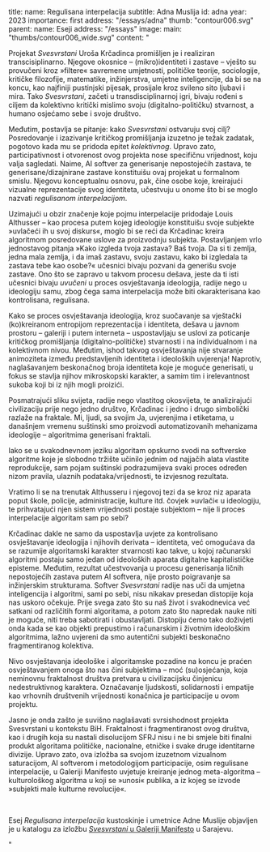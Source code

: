 title:
    name: Regulisana interpelacija 
    subtitle: Adna Muslija
id: adna
year: 2023
importance: first
address: "/essays/adna"
thumb: "contour006.svg"
parent:
    name: Eseji
    address: "/essays"
image:
    main: "thumbs/contour006_wide.svg"
content: "<p class='regular'>Projekat <em>Svesvrstani</em> Uroša Krčadinca promišljen je i realiziran transcisiplinarno. Njegove okosnice – (mikro)identiteti i zastave – vješto su provučeni kroz »filtere« savremene umjetnosti, političke teorije, sociologije, kritičke filozofije, matematike, inžinjerstva, umjetne inteligencije, da bi se na koncu, kao najfiniji pustinjski pijesak, prosijale kroz svileno sito ljubavi i mira. Tako <em>Svesvrstani</em>, začeti u transdisciplinarnoj igri, bivaju rođeni s ciljem da kolektivno kritički mislimo svoju (digitalno-političku) stvarnost, a humano osjećamo sebe i svoje društvo.</p>
<p class='regular'>Međutim, postavlja se pitanje: kako <em>Svesvrstani</em> ostvaruju svoj cilj? Posredovanje i izazivanje kritičkog promišljanja izuzetno je težak zadatak, pogotovo kada mu se pridoda epitet <em>kolektivnog</em>. Upravo zato, participativnost i otvorenost ovog projekta nose specifičnu vrijednost, koju valja sagledati. Naime, AI softver za generisanje nepostojećih zastava, te generisane/dizajnirane zastave konstituišu ovaj projekat u formalnom smislu. Njegovu konceptualnu osnovu, pak, čine osobe koje, kreirajući vizualne reprezentacije svog identiteta, učestvuju u onome što bi se moglo nazvati <em>regulisanom interpelacijom</em>.</p>
<p class='regular'>Uzimajući u obzir značenje koje pojmu interpelacije pridodaje Louis Althusser – kao procesa putem kojeg ideologije konstituišu svoje subjekte »uvlačeći ih u svoj diskurs«, moglo bi se reći da Krčadinac kreira algoritmom posredovane uslove za proizvodnju subjekta. Postavljanjem vrlo jednostavog pitanja »Kako izgleda tvoja zastava? Baš tvoja. Da si ti zemlja, jedna mala zemlja, i da imaš zastavu, svoju zastavu, kako bi izgledala ta zastava tebe kao osobe?« učesnici bivaju pozvani da generišu svoje zastave. Ono što se zapravo u takvom procesu dešava, jeste da ti isti učesnici bivaju <em>uvučeni</em> u proces osvještavanja ideologija, radije nego u ideologiju samu, zbog čega sama interpelacija može biti okarakterisana kao kontrolisana, regulisana.</p>
<p class='regular'>Kako se proces osvještavanja ideologija, kroz suočavanje sa vještački (ko)kreiranom entropijom reprezentacija i identiteta, dešava u javnom prostoru – galeriji i putem interneta – uspostavljaju se uslovi za poticanje kritičkog promišljanja (digitalno-političke) stvarnosti i na individualnom i na kolektivnom nivou. Međutim, ishod takvog osvještavanja nije stvaranje animoziteta između predstavljenih identiteta i ideoloških uvjerenja! Naprotiv, naglašavanjem beskonačnog broja identiteta koje je moguće generisati, u fokus se stavlja njihov mikroskopski karakter, a samim tim i irelevantnost sukoba koji bi iz njih mogli proizići.</p>
<p class='regular'>Posmatrajući sliku svijeta, radije nego vlastitog okosvijeta, te analizirajući civilizaciju prije nego jedno društvo, Krčadinac i jedno i drugo simbolički razlaže na fraktale. Mi, ljudi, sa svojim Ja, uvjerenjima i etiketama, u današnjem vremenu suštinski smo proizvodi automatizovanih mehanizama ideologije – algoritmima generisani fraktali.</p>
<p class='regular'>Iako se u svakodnevnom jeziku algoritam opskurno svodi na softverske algoritme koje je slobodno tržište učinilo jednim od najjačih alata vlastite reprodukcije, sam pojam suštinski podrazumijeva svaki proces određen nizom pravila, ulaznih podataka/vrijednosti, te izvjesnog rezultata.</p>
<p class='regular'>Vratimo li se na trenutak Althusseru i njegovoj tezi da se kroz niz aparata poput škole, policije, administracije, kulture itd. čovjek »uvlači« u ideologiju, te prihvatajući njen sistem vrijednosti postaje subjektom – nije li proces interpelacije algoritam sam po sebi?</p>
<p class='regular'>Krčadinac dakle ne samo da uspostavlja uvjete za kontrolisano osvještavanje ideologija i njihovih derivata – identiteta, već omogućava da se razumije algoritamski karakter stvarnosti kao takve, u kojoj računarski algoritmi postaju samo jedan od ideoloških aparata digitalne kapitalističke episteme. Međutim, rezultat učestvovanja u procesu generisanja ličnih nepostojećih zastava putem AI softvera, nije prosto poigravanje sa inžinjerskim strukturama. Softver <em>Svesvrstani</em> radije nas uči da umjetna inteligencija i algoritmi, sami po sebi, nisu nikakav presedan distopije koja nas uskoro očekuje. Prije svega zato što su naš život i svakodnevica već satkani od različitih formi algoritama, a potom zato što napredak nauke niti je moguće, niti treba sabotirati i obustavljati. Distopiju ćemo tako doživjeti onda kada se kao objekti prepustimo i računarskim i životnim ideološkim algoritmima, lažno uvjereni da smo autentični subjekti beskonačno fragmentiranog kolektiva.</p>
<p class='regular'>Nivo osvještavanja ideološke i algoritamske pozadine na koncu je praćen osvještavanjem onoga što nas čini subjektima – moć (su)osjećanja, koja neminovnu fraktalnost društva pretvara u civilizacijsku činjenicu nedestruktivnog karaktera. Označavanje ljudskosti, solidarnosti i empatije kao vrhovnih društvenih vrijednosti konačnica je participacije u ovom projektu.</p>
<p class='regular'>Jasno je onda zašto je suvišno naglašavati svrsishodnost projekta Svesvrstani u kontekstu BiH. Fraktalnost i fragmentiranost ovog društva, kao i drugih koja su nastali disolucijom SFRJ nisu i ne bi smjele biti finalni produkt algoritama političke, nacionalne, etničke i svake druge identitarne divizije. Upravo zato, ova izložba sa svojom izuzetnom vizualnom saturacijom, AI softverom i metodologijom participacije, osim regulisane interpelacije, u Galeriji Manifesto uvjetuje kreiranje jednog meta-algoritma – kulturološkog algoritma u koji se »unosi« publika, a iz kojeg se izvode »subjekti male kulturne revolucije«.</p>
<p class='regular'><br></p>
<p class='regular end-text'>Esej <em>Regulisana interpelacija</em> kustoskinje i umetnice Adne Muslije objavljen je u katalogu za izložbu <a href='/svesvrstani/exhibitions/manifesto/' target='_blank'><em>Svesvrstani</em> u Galeriji Manifesto</a> u Sarajevu.</p>"